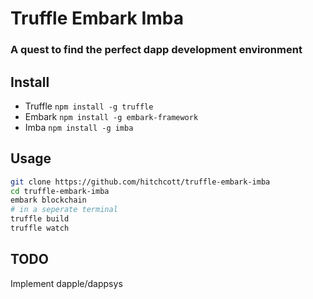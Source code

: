 # Truffle Embark Imba

### A quest to find the perfect dapp development environment

## Install

* Truffle `npm install -g truffle`
* Embark `npm install -g embark-framework`
* Imba `npm install -g imba`

## Usage

```bash
git clone https://github.com/hitchcott/truffle-embark-imba
cd truffle-embark-imba
embark blockchain
# in a seperate terminal
truffle build
truffle watch
```

## TODO

Implement dapple/dappsys